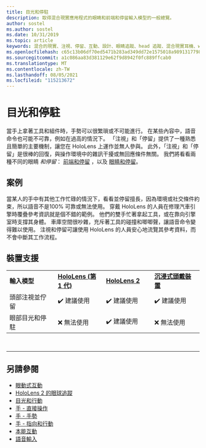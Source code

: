 ```yaml
---
title: 目光和停駐
description: 取得混合現實應用程式的眼睛和前端和停留輸入模型的一般總覽。
author: sostel
ms.author: sostel
ms.date: 10/31/2019
ms.topic: article
keywords: 混合的現實、注視、停留、互動、設計、眼睛追蹤、head 追蹤、混合現實耳機、windows mixed Reality 耳機、虛擬實境耳機、HoloLens、MRTK、混合現實工具組
ms.openlocfilehash: c65c13b06df70ed5471b283ad349dd72e1575018a98913177983d7a13571d666
ms.sourcegitcommit: a1c086aa83d381129e62f9d8942f0fc889ffcab0
ms.translationtype: MT
ms.contentlocale: zh-TW
ms.lasthandoff: 08/05/2021
ms.locfileid: "115213672"
---
```

# <a name="gaze-and-dwell"></a>目光和停駐

當手上拿著工具和組件時，手勢可以很繁瑣或不可能進行。
在某些內容中，語音命令也可能不可靠，例如在過高的情況下。
「注視」和「停留」提供了一種熟悉且簡單的主要機制，讓您在 HoloLens 上運作並無人參與。
此外，「注視」和「停留」是很棒的回復，與操作環境中的雜訊干擾或無回應條件無關。
我們將看看兩種不同的眼睛 _和停留_： [前端和停留](gaze-and-dwell-head.md) ，以及 [眼睛和停留](gaze-and-dwell-eyes.md)。

## <a name="scenarios"></a>案例

當某人的手中有其他工作忙碌的情況下，看看並停留擅長，因為環境或社交條件約束，所以語音不是100% 可靠或無法使用。
穿戴 HoloLens 的人員在修理汽車引擎時覆疊參考資訊就是個不錯的範例。
他們的雙手忙著拿起工具，或在靠向引擎室時支撐其身體。
車庫空間很吵雜，充斥著工具的碰撞和唧唧聲，讓語音命令變得難以使用。
注視和停留可讓使用 HoloLens 的人員安心地流覽其參考資料，而不會中斷其工作流程。

## <a name="device-support"></a>裝置支援

<table>
    <colgroup>
    <col width="25%" />
    <col width="25%" />
    <col width="25%" />
    <col width="25%" />
    </colgroup>
    <tr>
        <td><strong>輸入模型</strong></td>
        <td><a href="/hololens/hololens1-hardware"><strong>HoloLens (第 1 代)</strong></a></td>
        <td><a href="https://docs.microsoft.com/hololens/hololens2-hardware"><strong>HoloLens 2</strong></td>
        <td><a href="../discover/immersive-headset-hardware-details.md"><strong>沉浸式頭戴裝置</strong></a></td>
    </tr>
     <tr>
        <td>頭部注視並佇留</td>
        <td>✔️ 建議使用</td>
        <td>✔️ 建議使用</td>
        <td>✔️ 建議使用</td>
    </tr>
     <tr>
        <td>眼部目光和停駐</td>
        <td>❌ 無法使用</td>
        <td>✔️ 建議使用</td>
        <td>❌ 無法使用</td>
    </tr>
</table>


<br>

---

 ## <a name="see-also"></a>另請參閱

* [眼動式互動](eye-gaze-interaction.md)
* [HoloLens 2 的眼球追蹤](eye-tracking.md)
* [目光和行動](gaze-and-commit.md)
* [手 - 直接操作](direct-manipulation.md)
* [手 - 手勢](gaze-and-commit.md#composite-gestures)
* [手 - 指向和行動](point-and-commit.md)
* [本能互動](interaction-fundamentals.md)
* [語音輸入](voice-input.md)